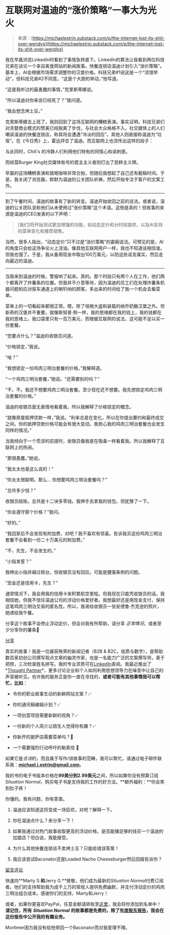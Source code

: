 <!--yml

category: 未分类

date: 2024-05-27 14:33:19

-->

# 互联网对温迪的“涨价策略”一事大为光火

> 来源：[https://michaelestrin.substack.com/p/the-internet-lost-its-shit-over-wendys](https://michaelestrin.substack.com/p/the-internet-lost-its-shit-over-wendys)

我在早晨浏览LinkedIn时看到了事情急转直下。LinkedIn的算法让我看到两位科技兄弟在谈论一个来自美食网站的新闻故事。快餐连锁店温迪计划引入“涨价策略”。基本上，AI会根据市场需求调整你的汉堡价格。科技兄弟#1说这是一个“流氓举动”，但科技兄弟#2不同意。“这是个大胆的举动，”他写道。

“这是我听过的最愚蠢的事情，”克里斯蒂娜说。

“所以温迪对你来说已经死了？”我问道。

“我会想念烤土豆。”

克里斯蒂娜去上班了，我则回到了这场互联网的糟糕表演。事实证明，科技兄弟们对贪婪商业模式的赞美已经脱离了步伐，与社会大众格格不入。社交媒体上的人们嘲讽温迪的快餐连锁店，称其将会遭遇“冷淡的回应”。其他人则直接称温迪为“垃圾”。在《今日秀》上，霍达抨击了温迪。而互联网上也流传出这样的段子：

与此同时，Chili's 的冷静人们利用他们特有的同情心和讽刺感。

而经营Burger King社交媒体账号的君主主义者则打出了民粹主义牌。

早晨的这场糟糕表演和我喝咖啡非常合拍，但随后我想起了自己还有截稿时间。于是，我关闭了浏览器，默默为温迪的公关团队祈祷，然后开始专注于客户的文案工作。

* * *

到了午餐时间，温迪的故事有了新的转变。温迪开始收回之前的说法。或者说，温迪的公关团队坚称他们从未使用过“涨价策略”这个术语。这倒是真的！但故事的来源是温迪的CEO发表的以下声明：

> [我们]将开始测试更加增强的功能，如动态定价和分时段提供，以及AI支持的菜单变化和推荐销售。

当然，很多人指出，“动态定价”只不过是“涨价策略”的委婉说法。可预见的是，AI的角度只会给这场争论火上浇油。像其他互联网用户一样，我也不知道该相信谁。但我也饿了。于是，我从备用现金中取出100万美元，以防这些谣言属实，然后走向最近的温迪。

* * *

当我来到温迪的时候，警报响了起来。真的。那个时段只有两个人在工作，他们两个都离开了炸薯条的位置。但我并不介意等待，因为温迪的员工们在处理炸薯条机器问题和应对驱车通道上的喇叭响的顾客。多出来的时间给了我一个机会去看菜单。

菜单上的一切看起来都很正常。嗯，除了培根大盗和装载的纳乔奶酪汉堡之外。但新奇的汉堡并不重要。就像斯努普·狗一样，我的思绪都在我的钱上，我的钱都在我的思绪上。我口袋里只有一百万美元，而根据互联网的说法，这可能不足以买一份套餐。

“您要点什么？”温迪的收银员问道。

“价格锁定，”我说。

“啥？”

“我想锁定一份鸡肉三明治套餐的价格，”我解释道。

“一个鸡肉三明治套餐，”她说。“还需要别的吗？”

“不，不。我还不想要鸡肉三明治套餐。至少现在还不想要。我先想锁定鸡肉三明治套餐的价格。”

温迪的收银员面无表情地看着我，所以我解释了价格锁定的概念。

“就像房屋抵押贷款一样，”我说。“利率总是在变化，所以在你提出要约和最终成交之间，你的抵押贷款价格可能会有很大变动。我担心我的鸡肉三明治套餐也会发生同样的情况。”

当我倾向于一个荒谬的前提时，收银员像我是在吸毒一样看着我。所以我解释了互联网上的热闹。

“那很愚蠢，”她说。

“我太太也是这么说的！”

“你太太很聪明。那么... 你想要鸡肉三明治套餐吗？”

“总共多少钱？”

收银员结账。总共是十二块多零钱。我伸手去拿我的钱包，但犹豫了一下。

“你会遵守那个价格？”我问。

“好的。”

“我回家后不会发现有附加费，对吧？我不喜欢有惊喜。告诉我买这份鸡肉三明治套餐不会看到一份二十万美元的附加费。”

“不，先生，不会发生的。”

“小指发誓？”

我伸出小指并越过柜台，但收银员没有回应。可能是健康条例的问题。

“现金还是信用卡，先生？”

通常情况下，我会用我的信用卡来积累航空里程。但我现在只能凭收银员的话。我相信她，但我不信任温迪公司的浮动价格爱好者。我想最好还是用现金支付，保持这笔鸡肉三明治交易的匿名性。所以，我递给收银员一张安德鲁·杰克逊的照片，她递给我午餐。

分享这个故事不会停止浮动定价，但会对我有所帮助，请分享 *正常情况*，或者至少分享你的薯条🍟

[分享](https://michaelestrin.substack.com/p/the-internet-lost-its-shit-over-wendys?utm_source=substack&utm_medium=email&utm_content=share&action=share)

真实的故事！我是一位屡获殊荣的新闻记者（B2B & B2C，纸质与数字），是帮助数百家初创公司撰写观点文章的幽灵作家，也是一名能力广泛的文案撰写师，善于把控，三次检查姓名拼写。我的专业资质可在[LinkedIn](https://www.linkedin.com/in/michael-estrin-3a50639/)查阅。我最近推出了*[Thought Partner](https://thoughtpartner.substack.com/)*，更多讨论企业和个人如何利用思想领导力在噪音中让自己的声音被听见。也许我的服务正是你一直在寻找的，**或者可能有其他事情我可以帮忙，比如**：

+   令你的职业故事生动的新鲜网站文案？✅

+   你的通讯稿编辑计划？✅

+   一项创意项目需要新鲜的视角？✅

+   一份新的个人简介让陌生人觉得你有趣？✅

+   你新开的披萨店需要菜单吗？🍕

+   一个需要强烈行动呼吁的勒索信 🚫

如果它是*合法*的，而且属于写作/讲故事的范畴，我可以帮忙。请通过电子邮件联系我：**michael.j.estrin@gmail.com**。

我的书的电子书版本价格在**99美分到2.99美元**之间，所以如果你没有预算订阅*Situation Normal*，购买电子书是支持我的工作的好方法。**额外福利：**你会笑到肚子疼！

你懂的。我有问题，你有答案。

1.  温迪应该知道这将变成一场狂欢，对吧？解释一下。

1.  你在温迪点什么？来分享一下！

1.  如果我通过对热门故事收取更高的浮动价格，是否能赚足够的钱买一个温迪的加盟店？坦白说，我能接受。

1.  为什么其他快餐连锁店不卖烤土豆？只能给错误答案！

1.  我应该尝试Baconator还是Loaded Nacho Cheeseburger然后回报告诉你？

[留言评论](https://michaelestrin.substack.com/p/the-internet-lost-its-shit-over-wendys/comments)

快速向**Marty S.**和**Jerry G.**致敬，他们成为最新的*Situation Normal*付费订阅者。他们的支持帮助我为成千上万的常规人提供免费幽默，并支付浮动定价的鸡肉三明治组合成本。感谢你们的支持，Marty和Jerry！

或者，如果你更喜欢PayPal，任意金额请转账至[这里](https://www.paypal.com/paypalme/SituationNormal?country.x=US&locale.x=en_US)，我会将你添加到名单中！**请记住，所有** ***Situation Normal*** **的故事都是免费的，除了[年度股东报告](https://open.substack.com/pub/michaelestrin/p/situation-normal-stakeholder-report?r=1fqhx&utm_campaign=post&utm_medium=web)，我会在这份报告中公开我的有趣业务。**

Mortimer因为我没有给他带回一个Baconator而对我爱理不理。
